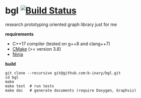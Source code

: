 # bgl [![Build Status](https://travis-ci.com/b-inary/bgl.svg?branch=master)](https://travis-ci.com/b-inary/bgl)

research prototyping oriented graph library just for me

**requirements**

- C++17 compiler (tested on g++8 and clang++7)
- [CMake](https://cmake.org/) (>= version 3.8)
- [Ninja](https://ninja-build.org/)

**build**

    git clone --recursive git@github.com:b-inary/bgl.git
    cd bgl
    make
    make test  # run tests
    make doc   # generate documents (require Doxygen, Graphviz)
